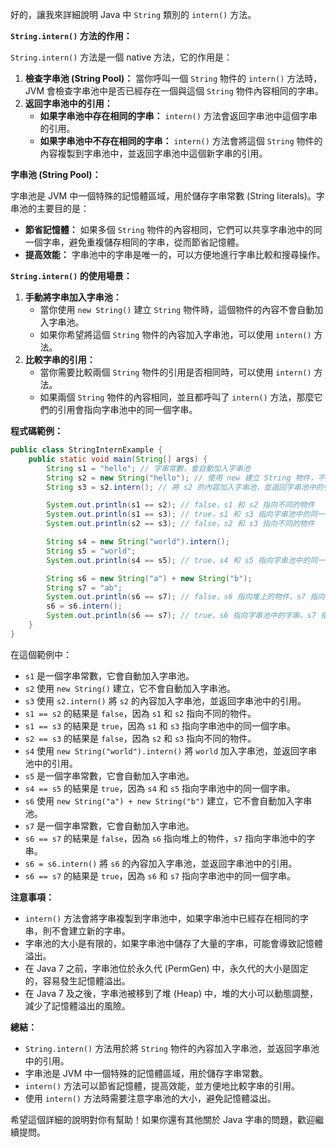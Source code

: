 好的，讓我來詳細說明 Java 中 `String` 類別的 `intern()` 方法。

**`String.intern()` 方法的作用：**

`String.intern()` 方法是一個 native 方法，它的作用是：

1.  **檢查字串池 (String Pool)：** 當你呼叫一個 `String` 物件的 `intern()` 方法時，JVM 會檢查字串池中是否已經存在一個與這個 `String` 物件內容相同的字串。
2.  **返回字串池中的引用：**
    *   **如果字串池中存在相同的字串：** `intern()` 方法會返回字串池中這個字串的引用。
    *   **如果字串池中不存在相同的字串：** `intern()` 方法會將這個 `String` 物件的內容複製到字串池中，並返回字串池中這個新字串的引用。

**字串池 (String Pool)：**

字串池是 JVM 中一個特殊的記憶體區域，用於儲存字串常數 (String literals)。字串池的主要目的是：

*   **節省記憶體：** 如果多個 `String` 物件的內容相同，它們可以共享字串池中的同一個字串，避免重複儲存相同的字串，從而節省記憶體。
*   **提高效能：** 字串池中的字串是唯一的，可以方便地進行字串比較和搜尋操作。

**`String.intern()` 的使用場景：**

1.  **手動將字串加入字串池：**
    *   當你使用 `new String()` 建立 `String` 物件時，這個物件的內容不會自動加入字串池。
    *   如果你希望將這個 `String` 物件的內容加入字串池，可以使用 `intern()` 方法。
2.  **比較字串的引用：**
    *   當你需要比較兩個 `String` 物件的引用是否相同時，可以使用 `intern()` 方法。
    *   如果兩個 `String` 物件的內容相同，並且都呼叫了 `intern()` 方法，那麼它們的引用會指向字串池中的同一個字串。

**程式碼範例：**

```java
public class StringInternExample {
    public static void main(String[] args) {
        String s1 = "hello"; // 字串常數，會自動加入字串池
        String s2 = new String("hello"); // 使用 new 建立 String 物件，不會自動加入字串池
        String s3 = s2.intern(); // 將 s2 的內容加入字串池，並返回字串池中的引用

        System.out.println(s1 == s2); // false，s1 和 s2 指向不同的物件
        System.out.println(s1 == s3); // true，s1 和 s3 指向字串池中的同一個字串
        System.out.println(s2 == s3); // false，s2 和 s3 指向不同的物件

        String s4 = new String("world").intern();
        String s5 = "world";
        System.out.println(s4 == s5); // true，s4 和 s5 指向字串池中的同一個字串

        String s6 = new String("a") + new String("b");
        String s7 = "ab";
        System.out.println(s6 == s7); // false，s6 指向堆上的物件，s7 指向字串池中的字串
        s6 = s6.intern();
        System.out.println(s6 == s7); // true，s6 指向字串池中的字串，s7 指向字串池中的字串
    }
}
```

在這個範例中：

*   `s1` 是一個字串常數，它會自動加入字串池。
*   `s2` 使用 `new String()` 建立，它不會自動加入字串池。
*   `s3` 使用 `s2.intern()` 將 `s2` 的內容加入字串池，並返回字串池中的引用。
*   `s1 == s2` 的結果是 `false`，因為 `s1` 和 `s2` 指向不同的物件。
*   `s1 == s3` 的結果是 `true`，因為 `s1` 和 `s3` 指向字串池中的同一個字串。
*   `s2 == s3` 的結果是 `false`，因為 `s2` 和 `s3` 指向不同的物件。
*   `s4` 使用 `new String("world").intern()` 將 `world` 加入字串池，並返回字串池中的引用。
*   `s5` 是一個字串常數，它會自動加入字串池。
*   `s4 == s5` 的結果是 `true`，因為 `s4` 和 `s5` 指向字串池中的同一個字串。
*   `s6` 使用 `new String("a") + new String("b")` 建立，它不會自動加入字串池。
*   `s7` 是一個字串常數，它會自動加入字串池。
*   `s6 == s7` 的結果是 `false`，因為 `s6` 指向堆上的物件，`s7` 指向字串池中的字串。
*   `s6 = s6.intern()` 將 `s6` 的內容加入字串池，並返回字串池中的引用。
*   `s6 == s7` 的結果是 `true`，因為 `s6` 和 `s7` 指向字串池中的同一個字串。

**注意事項：**

*   `intern()` 方法會將字串複製到字串池中，如果字串池中已經存在相同的字串，則不會建立新的字串。
*   字串池的大小是有限的，如果字串池中儲存了大量的字串，可能會導致記憶體溢出。
*   在 Java 7 之前，字串池位於永久代 (PermGen) 中，永久代的大小是固定的，容易發生記憶體溢出。
*   在 Java 7 及之後，字串池被移到了堆 (Heap) 中，堆的大小可以動態調整，減少了記憶體溢出的風險。

**總結：**

*   `String.intern()` 方法用於將 `String` 物件的內容加入字串池，並返回字串池中的引用。
*   字串池是 JVM 中一個特殊的記憶體區域，用於儲存字串常數。
*   `intern()` 方法可以節省記憶體，提高效能，並方便地比較字串的引用。
*   使用 `intern()` 方法時需要注意字串池的大小，避免記憶體溢出。

希望這個詳細的說明對你有幫助！如果你還有其他關於 Java 字串的問題，歡迎繼續提問。
